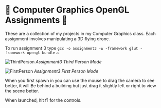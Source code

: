 # :rocket: **Computer Graphics OpenGL Assignments** :rocket:

These are a collection of my projects in my Computer Graphics class. Each assignment involves manipulating a 3D flying drone. 

To run assignment 3 type `gcc -o assignment3 -w -framework glut -framework opengl bundle.c`

![ThirdPerson](https://i.imgur.com/9JqMjYG.png)
*Assignment3 Third Person Mode*

![FirstPerson](https://i.imgur.com/HkqLO9e.png)
*Assignment3 First Person Mode*

When you first spawn in you can use the mouse to drag the camera to see better, it will
Be behind a building but just drag it slightly left or right to view the scene better.

When launched, hit f1 for the controls.



